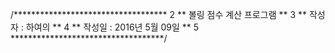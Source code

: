  /*********************************** 
2     **    볼링 점수 계산 프로그램    ** 
3     **     작성자 : 하여의           ** 
4     **     작성일 : 2016년 5월 09일  ** 
5     ***********************************/ 
